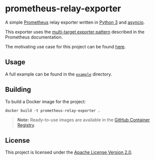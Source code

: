 # prometheus-relay-exporter

A simple [Prometheus](https://prometheus.io/) relay exporter written in
[Python 3](https://www.python.org/downloads/) and [asyncio](https://docs.python.org/3/library/asyncio.html).

This exporter uses the [multi-target exporter pattern](https://prometheus.io/docs/guides/multi-target-exporter/)
described in the Prometheus documentation.

The motivating use case for this project can be found [here](use-case.md).

## Usage

A full example can be found in the [`example`](example/) directory.

## Building

To build a Docker image for the project:

    docker build -t prometheus-relay-exporter .

> **Note:** Ready-to-use images are available in the
> [GitHub Container Registry](https://github.com/users/hhromic/packages/container/package/prometheus-relay-exporter).

## License

This project is licensed under the [Apache License Version 2.0](LICENSE).
